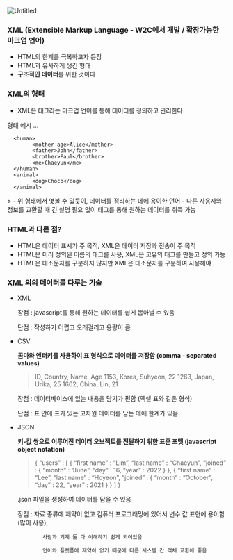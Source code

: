 ![Untitled](https://s3-us-west-2.amazonaws.com/secure.notion-static.com/ec068e0a-711e-47b9-9f4f-d09f401ace86/Untitled.png)

### XML (Extensible Markup Language - W2C에서 개발 / 확장가능한 마크업 언어)

- HTML의 한계를 극복하고자 등장
- HTML과 유사하게 생긴 형태
- **구조적인 데이터**를 위한 것이다

### XML의 형태

- XML은 태그라는 마크업 언어를 통해 데이터를 정의하고 관리한다

형태 예시 … 

> <family>
      <human>
            <mother age>Alice</mother>
            <father>John</father>
            <brother>Paul</brother>
            <me>Chaeyun</me>
      </human>
      <animal>
            <dog>Choco</dog>
      </animal>
</family>
> 
- 위 형태에서 엿볼 수 있듯이,  데이터를 정리하는 데에 용이한 언어
- 다른 사용자와 정보를 교환할 때  긴 설명 필요 없이 태그를 통해 원하는 데이터를 취득 가능

### HTML과 다른 점?

- HTML은 데이터 표시가 주 목적, XML은 데이터 저장과 전송이 주 목적
- HTML은 미리 정의된 이름의 태그를 사용, XML은 고유의 태그를 만들고 정의 가능
- HTML은 대소문자를 구분하지 않지만 XML은 대소문자를 구분하여 사용해야

### XML 외의 데이터를 다루는 기술

- XML
    
    장점 : javascript를 통해 원하는 데이터를 쉽게 뽑아낼 수 있음
    
    단점 : 작성하기 어렵고 오래걸리고 용량이 큼
    
- CSV
    
    **콤마와 엔터키를 사용하여 표 형식으로 데이터를 저장함 (comma - separated values)**
    
    > ID, Country, Name, Age
    1153, Korea, Suhyeon, 22
    1263, Japan, Urika, 25
    1662, China, Lin, 21
    > 
    
    장점 : 데이터베이스에 있는 내용을 담기가 편함 (엑셀 표와 같은 형식)
    
    단점 : 표 안에 표가 있는 고차원 데이터를 담는 데에 한계가 있음
    
- JSON
    
    **키-값 쌍으로 이루어진 데이터 오브젝트를 전달하기 위한 표준 포맷 (javascript object notation)**
    
    > { “users” : [ { “first name” : “Lim”, “last name” : “Chaeyun”, “joined” : { “month” : “June”, “day” : 16, “year” : 2022 } }, { “first name” : “Lee”, “last name” : “Hoyeon”, “joined” : { “month” : “October”, “day” : 22, “year” : 2021 } } ] }
    > 
    
    .json 파일을 생성하여 데이터를 담을 수 있음
    
    장점 : 자료 종류에 제약이 없고 컴퓨터 프로그래밍에 있어서 변수 값 표현에 용이함 (많이 사용), 
    
              사람과 기계 둘 다 이해하기 쉽게 되어있음
    
              언어와 플랫폼에 제약이 없기 때문에 다른 시스템 간 객체 교환에 좋음
